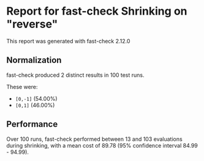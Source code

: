# Report for fast-check Shrinking on "reverse"

This report was generated with fast-check 2.12.0

## Normalization

fast-check produced 2 distinct results in 100 test runs.

These were:

* ``[0,-1]`` (54.00%)
* ``[0,1]`` (46.00%)

## Performance

Over 100 runs, fast-check performed between 13 and 103 evaluations during shrinking,
with a mean cost of 89.78 (95% confidence interval 84.99 - 94.99).
